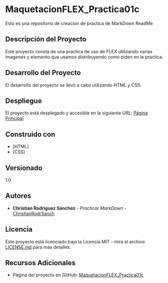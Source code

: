 # MaquetacionFLEX_Practica01c
  Esto es una repositorio de creacion de practica de MarkDown ReadMe

## Descripción del Proyecto
  Este proyecto consta de una practica de uso de FLEX utilizando varias imagenes y elemento que usamos distribuyendo como piden en la practica.

## Desarrollo del Proyecto
El desarrollo del proyecto se llevó a cabo utilizando HTML y CSS.

## Despliegue
El proyecto está desplegado y accesible en la siguiente URL: [Página Principal](https://www.ejemplo.com)

## Construido con
- [HTML]
- [CSS]


## Versionado
1.0

## Autores
- **Christian Rodríguez Sánchez** - *Practicar MarkDown* - [ChristianRodrSanch](https://github.com/ChristianRodrSanch)

## Licencia
Este proyecto está licenciado bajo la Licencia MIT - mira el archivo [LICENSE.md](LICENSE.md) para más detalles.

## Recursos Adicionales
- Página del proyecto en GitHub: [MaquetacionFLEX_Practica01c](https://github.com/ChristianRodrSanch/MaquetacionFLEX_Practica01c)

